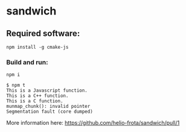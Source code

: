 # sandwich

## Required software:

```
npm install -g cmake-js
```

### Build and run:

```
npm i
```

```
$ npm t
This is a Javascript function.
This is a C++ function.
This is a C function.
munmap_chunk(): invalid pointer
Segmentation fault (core dumped)
```

More information here: https://github.com/helio-frota/sandwich/pull/1
